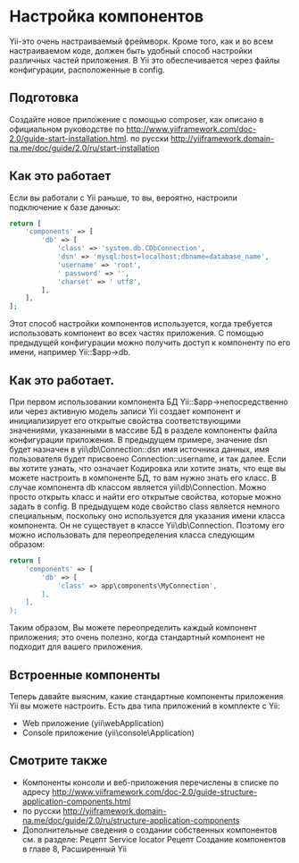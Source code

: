 Настройка компонентов
===
Yii-это очень настраиваемый фреймворк. Кроме того, как и во всем настраиваемом коде, должен быть удобный способ настройки различных частей приложения. В Yii это обеспечивается через файлы конфигурации, расположенные в config.

Подготовка
---
Создайте новое приложение с помощью composer, как описано в официальном руководстве по <http://www.yiiframework.com/doc-2.0/guide-start-installation.html>. по русски <http://yiiframework.domain-na.me/doc/guide/2.0/ru/start-installation> 

Как это работает
---
Если вы работали с Yii раньше, то вы, вероятно, настроили подключение к базе данных: 
```php
return [
    'components' => [
        'db' => [
            'class' => 'system.db.CDbConnection',
            'dsn' => 'mysql:host=localhost;dbname=database_name',
            'username' => 'root',
            ' password' => '',
            'charset' => ' utf8',
        ],
    ],
];
```
Этот способ настройки компонентов используется, когда требуется использовать компонент во всех частях приложения. С помощью предыдущей конфигурации можно получить доступ к компоненту по его имени, например Yii::$app->db.

Как это работает.
---
При первом использовании компонента БД Yii::$app->непосредственно или через активную модель записи Yii создает компонент и инициализирует его открытые свойства соответствующими значениями, указанными в массиве БД в разделе компоненты файла конфигурации приложения. В предыдущем примере, значение dsn будет назначен в yii\db\Connection::dsn имя источника данных, имя пользователя будет присвоено Connection::username, и так далее.
Если вы хотите узнать, что означает Кодировка или хотите знать, что еще вы можете настроить в компоненте БД, то вам нужно знать его класс. В случае компонента db классом является yii\db\Connection. Можно просто открыть класс и найти его открытые свойства, которые можно задать в config.
В предыдущем коде свойство class является немного специальным, поскольку оно используется для указания имени класса компонента. Он не существует в классе Yii\db\Connection. Поэтому его можно использовать для переопределения класса следующим образом:
```php
return [
    'components' => [
        'db' => [
            'class' => app\components\MyConnection',
        ],
    ],
);
```
Таким образом, Вы можете переопределить каждый компонент приложения; это очень полезно, когда стандартный компонент не подходит для вашего приложения.

Встроенные компоненты
---
Теперь давайте выясним, какие стандартные компоненты приложения Yii вы можете настроить. Есть два типа приложений в комплекте с Yii:
* Web приложение (yii\webApplication)
* Console приложение (yii\console\Application)

Смотрите также
---
* Компоненты консоли и веб-приложения перечислены в списке по адресу http://www.viiframework.com/doc-2.0/guide-structure-application-components.html
* по русски <http://yiiframework.domain-na.me/doc/guide/2.0/ru/structure-application-components>
* Дополнительные сведения о создании собственных компонентов см. в разделе:
Рецепт Service locator 
Рецепт Создание компонентов в главе 8, Расширенный Yii

